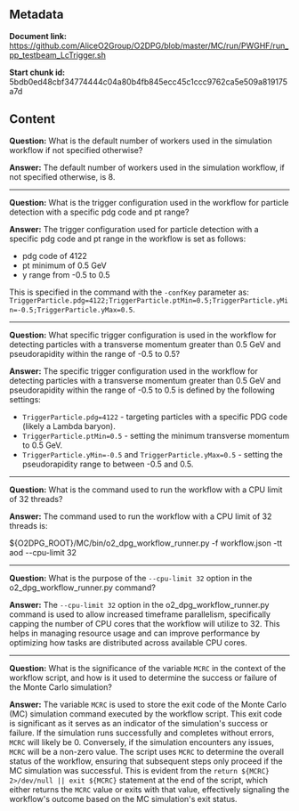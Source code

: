 ## Metadata

**Document link:** https://github.com/AliceO2Group/O2DPG/blob/master/MC/run/PWGHF/run_pp_testbeam_LcTrigger.sh

**Start chunk id:** 5bdb0ed48cbf34774444c04a80b4fb845ecc45c1ccc9762ca5e509a819175a7d

## Content

**Question:** What is the default number of workers used in the simulation workflow if not specified otherwise?

**Answer:** The default number of workers used in the simulation workflow, if not specified otherwise, is 8.

---

**Question:** What is the trigger configuration used in the workflow for particle detection with a specific pdg code and pt range?

**Answer:** The trigger configuration used for particle detection with a specific pdg code and pt range in the workflow is set as follows: 

- pdg code of 4122
- pt minimum of 0.5 GeV
- y range from -0.5 to 0.5

This is specified in the command with the `-confKey` parameter as: `TriggerParticle.pdg=4122;TriggerParticle.ptMin=0.5;TriggerParticle.yMin=-0.5;TriggerParticle.yMax=0.5`.

---

**Question:** What specific trigger configuration is used in the workflow for detecting particles with a transverse momentum greater than 0.5 GeV and pseudorapidity within the range of -0.5 to 0.5?

**Answer:** The specific trigger configuration used in the workflow for detecting particles with a transverse momentum greater than 0.5 GeV and pseudorapidity within the range of -0.5 to 0.5 is defined by the following settings:

- `TriggerParticle.pdg=4122` - targeting particles with a specific PDG code (likely a Lambda baryon).
- `TriggerParticle.ptMin=0.5` - setting the minimum transverse momentum to 0.5 GeV.
- `TriggerParticle.yMin=-0.5` and `TriggerParticle.yMax=0.5` - setting the pseudorapidity range to between -0.5 and 0.5.

---

**Question:** What is the command used to run the workflow with a CPU limit of 32 threads?

**Answer:** The command used to run the workflow with a CPU limit of 32 threads is:

${O2DPG_ROOT}/MC/bin/o2_dpg_workflow_runner.py -f workflow.json -tt aod --cpu-limit 32

---

**Question:** What is the purpose of the `--cpu-limit 32` option in the o2_dpg_workflow_runner.py command?

**Answer:** The `--cpu-limit 32` option in the o2_dpg_workflow_runner.py command is used to allow increased timeframe parallelism, specifically capping the number of CPU cores that the workflow will utilize to 32. This helps in managing resource usage and can improve performance by optimizing how tasks are distributed across available CPU cores.

---

**Question:** What is the significance of the variable `MCRC` in the context of the workflow script, and how is it used to determine the success or failure of the Monte Carlo simulation?

**Answer:** The variable `MCRC` is used to store the exit code of the Monte Carlo (MC) simulation command executed by the workflow script. This exit code is significant as it serves as an indicator of the simulation's success or failure. If the simulation runs successfully and completes without errors, `MCRC` will likely be 0. Conversely, if the simulation encounters any issues, `MCRC` will be a non-zero value. The script uses `MCRC` to determine the overall status of the workflow, ensuring that subsequent steps only proceed if the MC simulation was successful. This is evident from the `return ${MCRC} 2>/dev/null || exit ${MCRC}` statement at the end of the script, which either returns the `MCRC` value or exits with that value, effectively signaling the workflow's outcome based on the MC simulation's exit status.